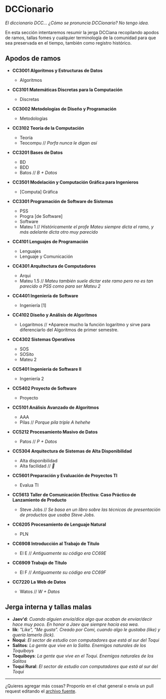 # DCCionario

*El diccionario DCC... ¿Cómo se pronuncia DCCionario? No tengo idea.*

En esta sección intentaremos resumir la jerga DCCiana recopilando apodos de ramos, tallas fomes y cualquier terminología de la comunidad para que sea preservada en el tiempo, también como registro histórico.

## Apodos de ramos

- **CC3001 Algoritmos y Estructuras de Datos**
    - Algoritmos

- **CC3101 Matemáticas Discretas para la Computación**
    - Discretas

- **CC3002 Metodologías de Diseño y Programación**
    - Metodologías
  
- **CC3102 Teoría de la Computación**
    - Teoría
    - Teocompu // *Porfa nunca le digan así*

- **CC3201 Bases de Datos**
    - BD
    - BDD
    - Batos // *B + Datos*
  
- **CC3501 Modelación y Computación Gráfica para Ingenieros**
    - [Computa] Gráfica

- **CC3301 Programación de Software de Sistemas**
    - PSS
    - Progra [de Software]
    - Software
    - Mateu 1 // *Históricamente el profe Mateu siempre dicta el ramo, y más adelante dicta otro muy parecido*

- **CC4101 Lenguajes de Programación**
    - Lenguajes
    - Lenguaje y Comunicación

- **CC4301 Arquitectura de Computadores**
    - Arqui
    - Mateu 1.5 // *Mateu también suele dictar este ramo pero no es tan parecido a PSS como para ser Mateu 2*

- **CC4401 Ingeniería de Software**
    - Ingeniería [1]

- **CC4102 Diseño y Análisis de Algoritmos**
    - Logaritmos // *Aparece mucho la función logaritmo y sirve para diferenciarlo del Algoritmos de primer semestre.

- **CC4302 Sistemas Operativos**
    - SOS
    - SOSito
    - Mateu 2
  
- **CC5401 Ingeniería de Software II**
    - Ingeniería 2

- **CC5402 Proyecto de Software**
    - Proyecto

- **CC5101 Análisis Avanzado de Algoritmos**
    - AAA
    - Pilas // *Porque pila triple A hehehe*

- **CC5212 Procesamiento Masivo de Datos**
    - Patos // *P + Datos*
  
- **CC5304 Arquitectura de Sistemas de Alta Disponibilidad**
    - Alta disponibilidad
    - Alta facilidad // *👀*
  
- **CC5601 Preparación y Evaluación de Proyectos TI**
    - Evalua TI
  
- **CC5613 Taller de Comunicación Efectiva: Caso Práctico de Lanzamiento de Producto**
    - Steve Jobs // *Se basa en un libro sobre las técnicas de presentación de productos que usaba Steve Jobs.*

- **CC6205 Procesamiento de Lenguaje Natural**
    - PLN

- **CC6908 Introducción al Trabajo de Título**
    - El E // *Antiguamente su código era CC69E*

- **CC6909 Trabajo de Título**
    - El F // *Antiguamente su código era CC69F*

- **CC7220 La Web de Datos**
    - Watos // *W + Datos*

## Jerga interna y tallas malas

- **Jaev'd**: *Cuando alguien envía/dice algo que acaban de enviar/decir hace muy poco. En honor a Jaev que siempre hacía esa wea.*
- **lik**: *"Like", "Me gusta". Creado por Comi, cuando algo le gustaba (like) y quería lamerlo (lick).*
- **Ñoqui**: *El sector de estudio con computadores que está al sur del Toqui*
- **Salitos**: *La gente que vive en la Salita. Enemigos naturales de los Toquiboys*
- **Toquiboys**: *La gente que vive en el Toqui. Enemigos naturales de los Salitos*
- **Toqui Rural**: *El sector de estudio con computadores que está al sur del Toqui*

---
¿Quieres agregar más cosas? Proponlo en el chat general o envía un pull request editando el [archivo fuente](https://github.com/cadcc/howto/blob/master/docs/DCCionario.md).
